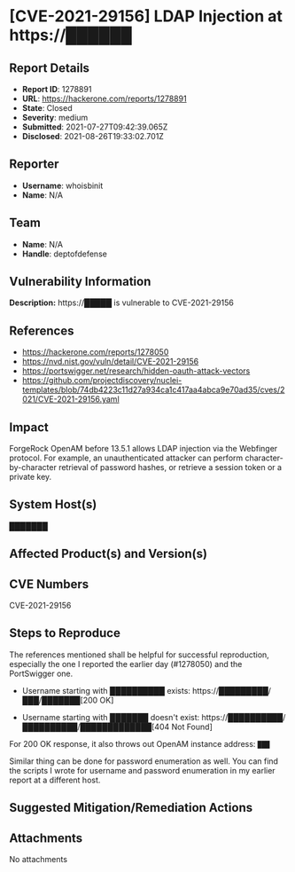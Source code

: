 # [CVE-2021-29156] LDAP Injection at https://██████

## Report Details
- **Report ID**: 1278891
- **URL**: https://hackerone.com/reports/1278891
- **State**: Closed
- **Severity**: medium
- **Submitted**: 2021-07-27T09:42:39.065Z
- **Disclosed**: 2021-08-26T19:33:02.701Z

## Reporter
- **Username**: whoisbinit
- **Name**: N/A

## Team
- **Name**: N/A
- **Handle**: deptofdefense

## Vulnerability Information
**Description:**
https://█████ is vulnerable to CVE-2021-29156

## References
* https://hackerone.com/reports/1278050
* https://nvd.nist.gov/vuln/detail/CVE-2021-29156
* https://portswigger.net/research/hidden-oauth-attack-vectors
* https://github.com/projectdiscovery/nuclei-templates/blob/74db4223c11d27a934ca1c417aa4abca9e70ad35/cves/2021/CVE-2021-29156.yaml

## Impact

ForgeRock OpenAM before 13.5.1 allows LDAP injection via the Webfinger protocol. For example, an unauthenticated attacker can perform character-by-character retrieval of password hashes, or retrieve a session token or a private key.

## System Host(s)
███████

## Affected Product(s) and Version(s)


## CVE Numbers
CVE-2021-29156

## Steps to Reproduce
The references mentioned shall be helpful for successful reproduction, especially the one I reported the earlier day (#1278050) and the PortSwigger one.

* Username starting with ██████████ exists: https://█████████/███/███████[200 OK]

* Username starting with ███████ doesn't exist: https://██████████/██████████/█████████████[404 Not Found]

For 200 OK response, it also throws out OpenAM instance address: **`███`**

Similar thing can be done for password enumeration as well. You can find the scripts I wrote for username and password enumeration in my earlier report at a different host.

## Suggested Mitigation/Remediation Actions




## Attachments
No attachments
